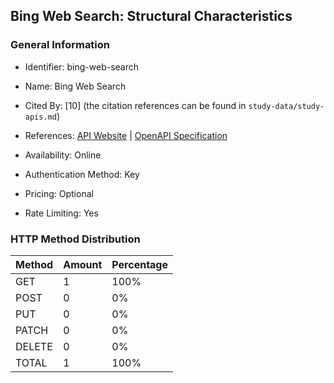 ## Bing Web Search: Structural Characteristics

### General Information

- Identifier: bing-web-search

- Name: Bing Web Search

- Cited By: [10] (the citation references can be found in `study-data/study-apis.md`)

- References: [API Website](https://www.microsoft.com/en-us/bing/apis/bing-web-search-api) | [OpenAPI Specification](https://github.com/microsoft/bing-search-specs/blob/master/WebSearch/stable/v1.0/WebSearch.json)

- Availability: Online

- Authentication Method: Key

- Pricing: Optional

- Rate Limiting: Yes

### HTTP Method Distribution

| Method | Amount | Percentage |
|--------|--------|------------|
| GET | 1 | 100% |
| POST | 0 | 0% |
| PUT | 0 | 0% |
| PATCH | 0 | 0% |
| DELETE | 0 | 0% |
| TOTAL | 1 | 100% |
